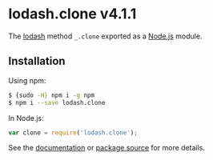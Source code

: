 # lodash.clone v4.1.1

The [lodash](https://lodash.com/) method `_.clone` exported as a [Node.js](https://nodejs.org/) module.

## Installation

Using npm:
```bash
$ {sudo -H} npm i -g npm
$ npm i --save lodash.clone
```

In Node.js:
```js
var clone = require('lodash.clone');
```

See the [documentation](https://lodash.com/docs#clone) or [package source](https://github.com/lodash/lodash/blob/4.1.1-npm-packages/lodash.clone) for more details.
